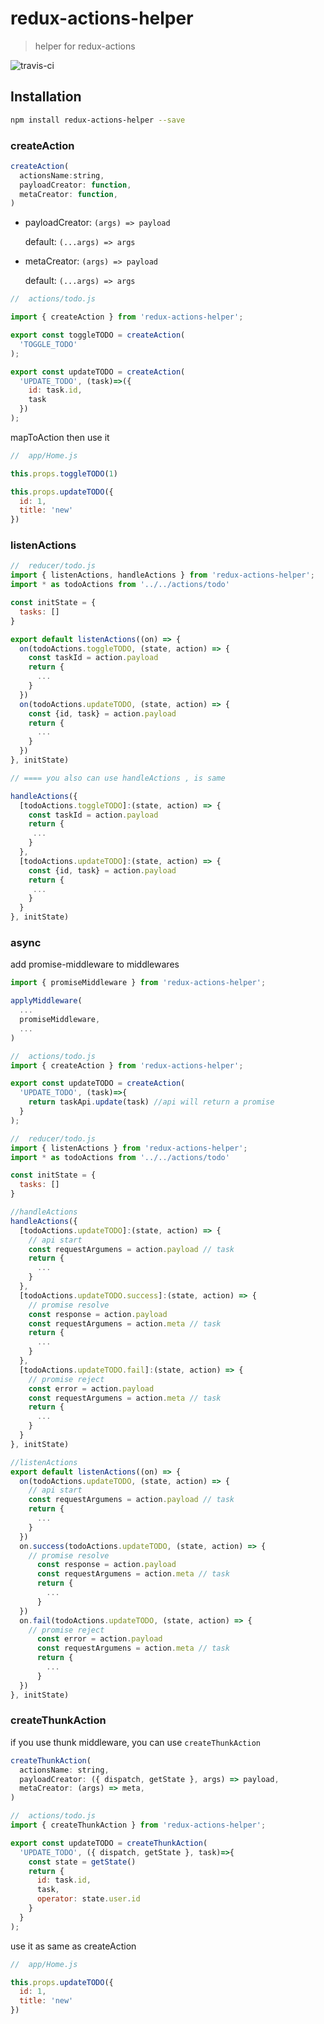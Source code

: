 # redux-actions-helper
> helper for redux-actions

![travis-ci](https://travis-ci.org/ariesjia/redux-actions-helper.svg?branch=master)

## Installation

```bash
npm install redux-actions-helper --save
```

### createAction
```js
createAction(
  actionsName:string,
  payloadCreator: function,
  metaCreator: function,
)
```

- payloadCreator: ```(args) => payload```

  default: ```(...args) => args```
  
  
- metaCreator: ```(args) => payload```

  default: ```(...args) => args```

```js
//  actions/todo.js

import { createAction } from 'redux-actions-helper';

export const toggleTODO = createAction(
  'TOGGLE_TODO'
);

export const updateTODO = createAction(
  'UPDATE_TODO', (task)=>({
    id: task.id,
    task
  })
);
```

mapToAction then use it 
 
```js
//  app/Home.js

this.props.toggleTODO(1)

this.props.updateTODO({
  id: 1,
  title: 'new'
})
```


### listenActions
```js
//  reducer/todo.js
import { listenActions, handleActions } from 'redux-actions-helper';
import * as todoActions from '../../actions/todo'

const initState = {
  tasks: []
}

export default listenActions((on) => {
  on(todoActions.toggleTODO, (state, action) => {
    const taskId = action.payload
    return {
      ...
    }
  })
  on(todoActions.updateTODO, (state, action) => {
    const {id, task} = action.payload
    return {
      ...
    }
  })
}, initState)

// ==== you also can use handleActions , is same

handleActions({
  [todoActions.toggleTODO]:(state, action) => {
    const taskId = action.payload
    return {
     ...
    }
  },
  [todoActions.updateTODO]:(state, action) => {
    const {id, task} = action.payload
    return {
     ...
    }
  }
}, initState)

```


### async

add promise-middleware to middlewares

```js
import { promiseMiddleware } from 'redux-actions-helper';

applyMiddleware(
  ...
  promiseMiddleware,
  ...
)

```

```js
//  actions/todo.js
import { createAction } from 'redux-actions-helper';

export const updateTODO = createAction(
  'UPDATE_TODO', (task)=>{
    return taskApi.update(task) //api will return a promise
  }
);
```

```js
//  reducer/todo.js
import { listenActions } from 'redux-actions-helper';
import * as todoActions from '../../actions/todo'

const initState = {
  tasks: []
}

//handleActions 
handleActions({
  [todoActions.updateTODO]:(state, action) => {
    // api start
    const requestArgumens = action.payload // task
    return {
      ...
    }
  },
  [todoActions.updateTODO.success]:(state, action) => {
    // promise resolve
    const response = action.payload
    const requestArgumens = action.meta // task
    return {
      ...
    }
  },
  [todoActions.updateTODO.fail]:(state, action) => {
    // promise reject 
    const error = action.payload
    const requestArgumens = action.meta // task
    return {
      ...
    }
  }
}, initState)

//listenActions 
export default listenActions((on) => {
  on(todoActions.updateTODO, (state, action) => {
    // api start
    const requestArgumens = action.payload // task
    return {
      ...
    }
  })
  on.success(todoActions.updateTODO, (state, action) => {
    // promise resolve
      const response = action.payload
      const requestArgumens = action.meta // task
      return {
        ...
      }
  })
  on.fail(todoActions.updateTODO, (state, action) => {
    // promise reject 
      const error = action.payload
      const requestArgumens = action.meta // task
      return {
        ...
      }
  })
}, initState)

```


### createThunkAction
if you use thunk middleware, you can use `createThunkAction`

```js
createThunkAction(
  actionsName: string,
  payloadCreator: ({ dispatch, getState }, args) => payload,
  metaCreator: (args) => meta,
)
```

```js
//  actions/todo.js
import { createThunkAction } from 'redux-actions-helper';

export const updateTODO = createThunkAction(
  'UPDATE_TODO', ({ dispatch, getState }, task)=>{
    const state = getState()
    return {
      id: task.id,
      task,
      operator: state.user.id
    }
  }
);
```
use it as same as createAction 

```js
//  app/Home.js

this.props.updateTODO({
  id: 1,
  title: 'new'
})
```